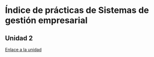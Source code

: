 # Índice de prácticas de Sistemas de gestión empresarial
## Unidad 2
[Enlace a la unidad](./ut02/index.md)